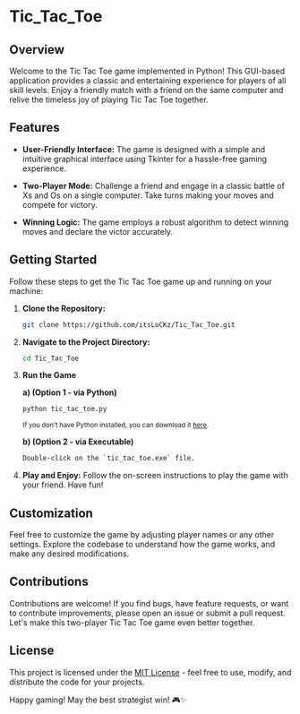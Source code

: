 # Tic_Tac_Toe

## Overview

Welcome to the Tic Tac Toe game implemented in Python! This GUI-based application provides a classic and entertaining experience for players of all skill levels. Enjoy a friendly match with a friend on the same computer and relive the timeless joy of playing Tic Tac Toe together.

## Features

- **User-Friendly Interface:** The game is designed with a simple and intuitive graphical interface using Tkinter for a hassle-free gaming experience.

- **Two-Player Mode:** Challenge a friend and engage in a classic battle of Xs and Os on a single computer. Take turns making your moves and compete for victory.

- **Winning Logic:** The game employs a robust algorithm to detect winning moves and declare the victor accurately.

## Getting Started

Follow these steps to get the Tic Tac Toe game up and running on your machine:

1. **Clone the Repository:**
   ```bash
   git clone https://github.com/itsLoCKz/Tic_Tac_Toe.git
   ```

2. **Navigate to the Project Directory:**
   ```bash
   cd Tic_Tac_Toe
   ```

3. **Run the Game**

   **a) (Option 1 - via Python)**
   ```bash
   python tic_tac_toe.py
   ```
   <sub>If you don't have Python installed, you can download it [here](https://www.python.org/downloads/).</sub>

   **b) (Option 2 - via Executable)**
   ```bash
   Double-click on the `tic_tac_toe.exe` file.
   ```
5. **Play and Enjoy:**
   Follow the on-screen instructions to play the game with your friend. Have fun!

## Customization

Feel free to customize the game by adjusting player names or any other settings. Explore the codebase to understand how the game works, and make any desired modifications.

## Contributions

Contributions are welcome! If you find bugs, have feature requests, or want to contribute improvements, please open an issue or submit a pull request. Let's make this two-player Tic Tac Toe game even better together.

## License

This project is licensed under the [MIT License](LICENSE) - feel free to use, modify, and distribute the code for your projects.

Happy gaming! May the best strategist win! 🎮✨
